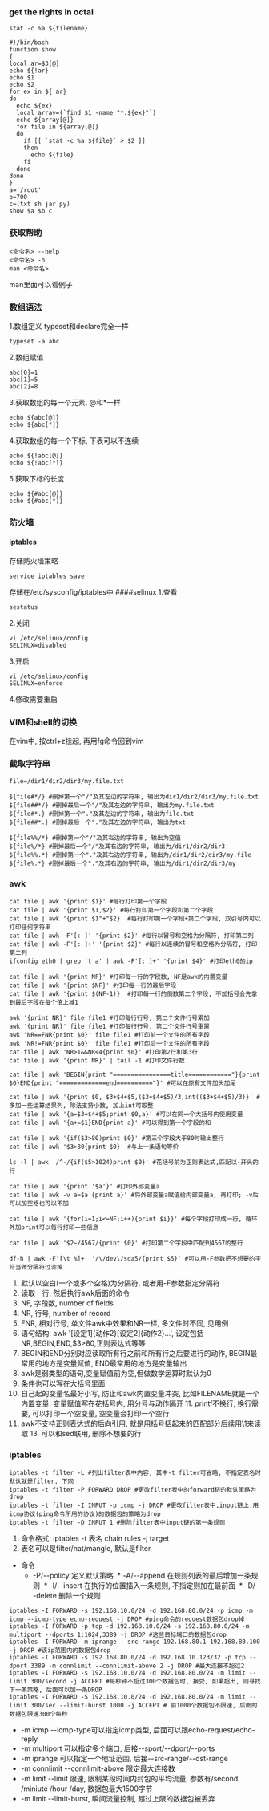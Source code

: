 ### get the rights in octal
```shell
stat -c %a ${filename}

#!/bin/bash
function show
{
local ar=$3[@]
echo ${!ar}
echo $1
echo $2
for ex in ${!ar}
do
  echo ${ex}
  local array=(`find $1 -name "*.${ex}"`)
  echo ${array[@]}
  for file in ${array[@]}
  do
    if [[ `stat -c %a ${file}` > $2 ]]
    then
      echo ${file}
    fi
  done
done
}
a='/root'
b=700
c=(txt sh jar py)
show $a $b c
```


### 获取帮助
```shell
<命令名> --help
<命令名> -h
man <命令名>
```
man里面可以看例子

### 数组语法
1.数组定义
typeset和declare完全一样
```shell
typeset -a abc
```
2.数组赋值
```shell
abc[0]=1
abc[1]=5
abc[2]=8
```
3.获取数组的每一个元素, @和*一样
```shell
echo ${abc[@]}
echo ${abc[*]}
```
4.获取数组的每一个下标, 下表可以不连续
```shell
echo ${!abc[@]}
echo ${!abc[*]}
```
5.获取下标的长度
```shell
echo ${#abc[@]}
echo ${#abc[*]}
```

### 防火墙
#### iptables
存储防火墙策略
```shell
service iptables save
```
存储在/etc/sysconfig/iptables中
####selinux
1.查看
```shell
sestatus
```
2.关闭
```shell
vi /etc/selinux/config
SELINUX=disabled
```
3.开启
```shell
vi /etc/selinux/config
SELINUX=enforce
```
4.修改需要重启


### VIM和shell的切换
在vim中, 按ctrl+z挂起, 再用fg命令回到vim

### 截取字符串
```shell
file=/dir1/dir2/dir3/my.file.txt

${file#*/} #删掉第一个"/"及其左边的字符串, 输出为dir1/dir2/dir3/my.file.txt
${file##*/} #删掉最后一个"/"及其左边的字符串, 输出为my.file.txt
${file#*.} #删掉第一个"."及其左边的字符串, 输出为file.txt
${file##*.} #删掉最后一个"."及其左边的字符串, 输出为txt

${file%%/*} #删掉第一个"/"及其右边的字符串, 输出为空值
${file%/*} #删掉最后一个"/"及其右边的字符串, 输出为/dir1/dir2/dir3
${file%%.*} #删掉第一个"."及其右边的字符串, 输出为/dir1/dir2/dir3/my.file
${file%.*} #删掉最后一个"."及其右边的字符串, 输出为/dir1/dir2/dir3/my
```


### awk
```shell
cat file | awk '{print $1}' #每行打印第一个字段
cat file | awk '{print $1,$2}' #每行打印第一个字段和第二个字段
cat file | awk '{print $1"+"$2}' #每行打印第一个字段+第二个字段, 双引号内可以打印任何字符串
cat file | awk -F'[: ]' '{print $2}' #每行以冒号和空格为分隔符, 打印第二列
cat file | awk -F'[: ]+' '{print $2}' #每行以连续的冒号和空格为分隔符, 打印第二列
ifconfig eth0 | grep 't a' | awk -F'[: ]+' '{print $4}' #打印eth0的ip

cat file | awk '{print NF}' #打印每一行的字段数, NF是awk的内置变量
cat file | awk '{print $NF}' #打印每一行的最后字段
cat file | awk '{print $(NF-1)}' #打印每一行的倒数第二个字段, 不加括号会先拿到最后字段在每个值上减1

awk '{print NR}' file file1 #打印每行行号, 第二个文件行号累加
awk '{print NR}' file file1 #打印每行行号, 第二个文件行号重置
awk 'NR==FNR{print $0}' file file1 #打印前一个文件的所有字段
awk 'NR!=FNR{print $0}' file file1 #打印后一个文件的所有字段
cat file | awk 'NR>1&&NR<4{print $0}' #打印第2行和第3行
cat file | awk '{print NR}' | tail -1 #打印文件行数
 
cat file | awk 'BEGIN{print "================title============"}{print $0}END{print "=============end=========="}' #可以在原有文件加头加尾

cat file | awk '{print $0, $3+$4+$5,($3+$4+$5)/3,int(($3+$4+$5)/3)}' #多加一些运算结果列, 除法支持小数, 加上int可取整
cat file | awk '{a=$3+$4+$5;print $0,a}' #可以在同一个大括号内使用变量
cat file | awk '{a+=$1}END{print a}' #可以得到第一个字段的和

cat file | awk '{if($3>80)print $0}' #第三个字段大于80时输出整行
cat file | awk '$3>80{print $0}' #与上一条语句等价

ls -l | awk '/^-/{if($5>1024)print $0}' #花括号前为正则表达式,匹配以-开头的行

cat file | awk '{print '$a'}' #打印外部变量a
cat file | awk -v a=$a {print a}' #将外部变量a赋值给内部变量a, 再打印; -v后可以加空格也可以不加

cat file | awk '{for(i=1;i<=NF;i++){print $i}}' #每个字段打印成一行, 循环外加print可以每行打印一些信息

cat file | awk '$2~/4567/{print $0}' #打印第二个字段中匹配到4567的整行

df-h | awk -F'[\t %]+' '/\/dev\/sda5/{print $5}' #可以用-F参数把不想要的字符当做分隔符过滤掉
```

1. 默认以空白(一个或多个空格)为分隔符, 或者用-F参数指定分隔符
2. 读取一行, 然后执行awk后面的命令
3. NF, 字段数, number of fields
4. NR, 行号, number of record
5. FNR, 相对行号, 单文件awk中效果和NR一样, 多文件时不同, 见用例
6. 语句结构: awk '[设定1]{动作2}[设定2]{动作2}...', 设定包括NR,BEGIN,END,$3>80,正则表达式等等
7. BEGIN和END分别对应读取所有行之前和所有行之后要进行的动作, BEGIN最常用的地方是变量赋值, END最常用的地方是变量输出
8. awk是弱类型的语句,变量赋值前为空,但做数学运算时默认为0
9. 条件也可以写在大括号里面
10. 自己起的变量名最好小写, 防止和awk内置变量冲突, 比如FILENAME就是一个内置变量. 变量赋值写在花括号内, 用分号与动作隔开
11. printf不换行, 换行需要, 可以打印一个空变量, 空变量会打印一个空行
12. awk不支持正则表达式的后向引用, 就是用括号括起来的匹配部分后续用\1来读取
13. 可以和sed联用, 删除不想要的行

### iptables
```shell
iptables -t filter -L #列出filter表中内容, 其中-t filter可省略, 不指定表名时默认就是filter, 下同
iptables -t filter -P FORWARD DROP #更改filter表中的forward链的默认策略为drop
iptables -t filter -I INPUT -p icmp -j DROP #更改filter表中,input链上,用icmp协议(ping命令所用的协议)的数据包的策略为drop
iptables -t filter -D INPUT 1 #删除filter表中input链的第一条规则
```
1. 命令格式: iptables -t 表名 chain rules -j target
2. 表名可以是filter/nat/mangle, 默认是filter
* 命令
  * -P/--policy 定义默认策略
  * -A/--append 在规则列表的最后增加一条规则
  * -I/--insert 在执行的位置插入一条规则, 不指定则加在最前面
  * -D/--delete 删除一个规则
  
```shell
iptables -I FORWARD -s 192.168.10.0/24 -d 192.168.80.0/24 -p icmp -m icmp --icmp-type echo-request -j DROP #ping命令的request数据包drop掉
iptables -I FORWARD -p tcp -d 192.168.10.0/24 -s 192.168.80.0/24 -m multiport --dports 1:1024,3389 -j DROP #这些目标端口的数据包drop
iptables -I FORWARD -m iprange --src-range 192.168.80.1-192.168.80.100 -j DROP #该ip范围内的数据包drop
iptables -I FORWARD -s 192.168.80.0/24 -d 192.168.10.123/32 -p tcp --dport 3389 -m connlimit --connlimit-above 2 -j DROP #最大连接不超过2
iptables -I FORWARD -s 192.168.10.0/24 -d 192.168.80.0/24 -m limit --limit 300/second -j ACCEPT #每秒钟不超过300个数据包时, 接受, 如果超出, 则寻找下一条策略, 后面可以加一条DROP
iptables -I FORWARD -S 192.168.10.0/24 -d 192.168.80.0/24 -m limit --limit 300/sec --limit-burst 1000 -j ACCEPT # 前1000个数据包不限速, 后面的数据包限速300个每秒
```
* -m icmp --icmp-type可以指定icmp类型, 后面可以跟echo-request/echo-reply
* -m multiport 可以指定多个端口, 后接--sport/--dport/--ports 
* -m iprange 可以指定一个地址范围, 后接--src-range/--dst-range 
* -m connlimit --connlimit-above 限定最大连接数
* -m limit --limit 限速, 限制某段时间内封包的平均流量, 参数有/second /miniute /hour /day, 数据包最大1500字节
* -m limit --limit-burst, 瞬间流量控制, 超过上限的数据包被丢弃

